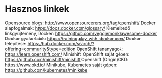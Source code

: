 # Hasznos linkek

Opensource blogs:                   http://www.opensourcerers.org/tag/openshift/
Docker alapfogalmak:                https://docs.docker.com/glossary/
Kiemelkedő linkgyűjtemény, Docker:  https://github.com/veggiemonk/awesome-docker
Docker gyakorlatok:                 https://training.play-with-docker.com/
Docker telepítése:                  https://hub.docker.com/search/?offering=community&type=edition
OpenShift tananyagok:               https://learn.openshift.com/
Minishift, OpenShift saját gépen:   https://github.com/minishift/minishift
Openshift (Origin)OKD:              https://www.okd.io/
Minikube, Kubernetes saját gépen:   https://github.com/kubernetes/minikube
